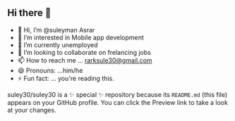 ## Hi there 👋


- 👋 Hi, I’m @suleyman Asrar
- 👀 I’m interested in Mobile app development
- 🌱 I’m currently unemployed
- 💞️ I’m looking to collaborate on frelancing jobs
- 📫 How to reach me ... rarksule30@gmail.com
- 😄 Pronouns: ...him/he
- ⚡ Fun fact: ... you're reading this.


suley30/suley30 is a ✨ special ✨ repository because its `README.md` (this file) appears on your GitHub profile.
You can click the Preview link to take a look at your changes.

